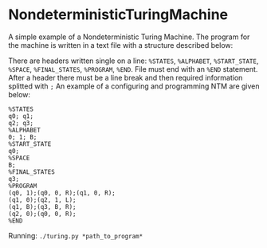 # NondeterministicTuringMachine

A simple example of a Nondeterministic Turing Machine. The program for the machine is written in a text file with a structure described below:

There are headers written single on a line: ```%STATES```, ```%ALPHABET```, ```%START_STATE```, ```%SPACE```, ```%FINAL_STATES```, ```%PROGRAM```, ```%END```.
File must end with an ```%END``` statement. After a header there must be a line break and then required information splitted with ```;```
An example of a configuring and programming NTM are given below:
```
%STATES
q0; q1;
q2; q3;
%ALPHABET
0; 1; B;
%START_STATE
q0;
%SPACE
B;
%FINAL_STATES
q3;
%PROGRAM
(q0, 1);(q0, 0, R);(q1, 0, R);
(q1, 0);(q2, 1, L);
(q1, B);(q3, B, R);
(q2, 0);(q0, 0, R);
%END
```

Running: ```./turing.py *path_to_program*```

